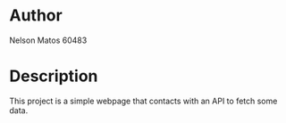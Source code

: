 # Author

Nelson Matos 60483

# Description

This project is a simple webpage that contacts with an API to fetch some data.



